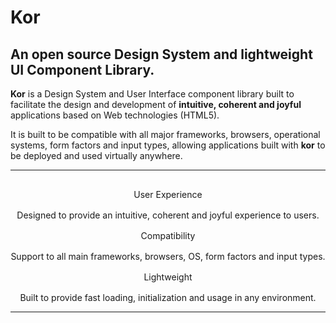# Kor

## An open source Design System and lightweight UI Component Library.

**Kor** is a Design System and User Interface component library built to facilitate the design and development of **intuitive, coherent and joyful** applications based on Web technologies (HTML5). 

It is built to be compatible with all major frameworks, browsers, operational systems, form factors and input types, allowing applications built with **kor** to be deployed and used virtually anywhere.

---

<kor-grid columns="3" style="margin: 64px 0">
    <div style="display: flex; flex-direction: column; align-items: center; text-align: center">
        <kor-icon size="xl" icon="touch_app" color="rgb(var(--accent-1))"></kor-icon>
        <kor-text size="header-1" style="margin: 16px 0">User Experience</kor-text>
        <kor-text color="var(--text-2)">
            Designed to provide an intuitive, coherent and joyful experience to users.
        </kor-text>
    </div>
    <div style="display: flex; flex-direction: column; align-items: center; text-align: center">
        <kor-icon size="xl" icon="device_hub" color="rgb(var(--accent-1))"></kor-icon>
        <kor-text size="header-1" style="margin: 16px 0">Compatibility</kor-text>
        <kor-text color="var(--text-2)">
            Support to all main frameworks, browsers, OS, form factors and input types.
        </kor-text>
    </div>
    <div style="display: flex; flex-direction: column; align-items: center; text-align: center">
        <kor-icon size="xl" icon="fast_forward" color="rgb(var(--accent-1))"></kor-icon>
        <kor-text size="header-1" style="margin: 16px 0">Lightweight</kor-text>
        <kor-text color="var(--text-2)">
            Built to provide fast loading, initialization and usage in any environment.
        </kor-text>
    </div>
</kor-grid>

---